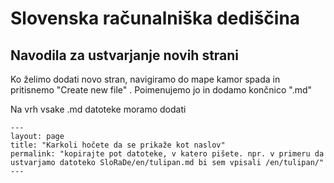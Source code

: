 # Slovenska računalniška dediščina

## Navodila za ustvarjanje novih strani

Ko želimo dodati novo stran, navigiramo do mape kamor spada in pritisnemo "Create new file" .
Poimenujemo jo in dodamo končnico ".md"

Na vrh vsake .md datoteke moramo dodati

```
---
layout: page
title: "Karkoli hočete da se prikaže kot naslov"
permalink: "kopirajte pot datoteke, v katero pišete. npr. v primeru da ustvarjamo datoteko SloRaDe/en/tulipan.md bi sem vpisali /en/tulipan/" 
---
```

